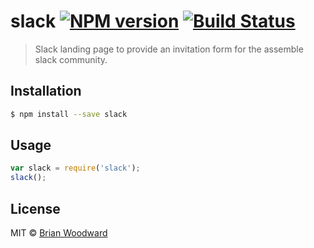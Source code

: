 # slack [![NPM version](https://badge.fury.io/js/slack.svg)](https://npmjs.org/package/slack) [![Build Status](https://travis-ci.org/assemble/slack.svg?branch=master)](https://travis-ci.org/assemble/slack)

> Slack landing page to provide an invitation form for the assemble slack community.

## Installation

```sh
$ npm install --save slack
```

## Usage

```js
var slack = require('slack');
slack();
```

## License

MIT © [Brian Woodward](https://github.com/doowb)
